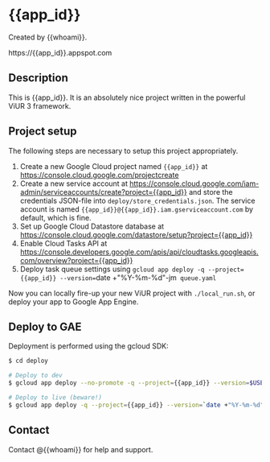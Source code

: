 # {{app_id}}

Created by {{whoami}}.

https://{{app_id}}.appspot.com

## Description

This is {{app_id}}. It is an absolutely nice project written in the powerful ViUR 3 framework.

## Project setup

The following steps are necessary to setup this project appropriately.

1. Create a new Google Cloud project named `{{app_id}}` at https://console.cloud.google.com/projectcreate
2. Create a new service account at https://console.cloud.google.com/iam-admin/serviceaccounts/create?project={{app_id}} and store the credentials JSON-file into `deploy/store_credentials.json`. The service account is named `{{app_id}}@{{app_id}}.iam.gserviceaccount.com` by default, which is fine.
3. Set up Google Cloud Datastore database at https://console.cloud.google.com/datastore/setup?project={{app_id}}
4. Enable Cloud Tasks API at https://console.developers.google.com/apis/api/cloudtasks.googleapis.com/overview?project={{app_id}}
5. Deploy task queue settings using `gcloud app deploy -q --project={{app_id}} --version=`date +"%Y-%m-%d"-jm` queue.yaml`


Now you can locally fire-up your new ViUR project with `./local_run.sh`, or deploy your app to Google App Engine.

## Deploy to GAE

Deployment is performed using the gcloud SDK:

```bash
$ cd deploy

# Deploy to dev
$ gcloud app deploy --no-promote -q --project={{app_id}} --version=$USER-dev

# Deploy to live (beware!)
$ gcloud app deploy -q --project={{app_id}} --version=`date +"%Y-%m-%d"-$USER`
```

## Contact

Contact @{{whoami}} for help and support.
